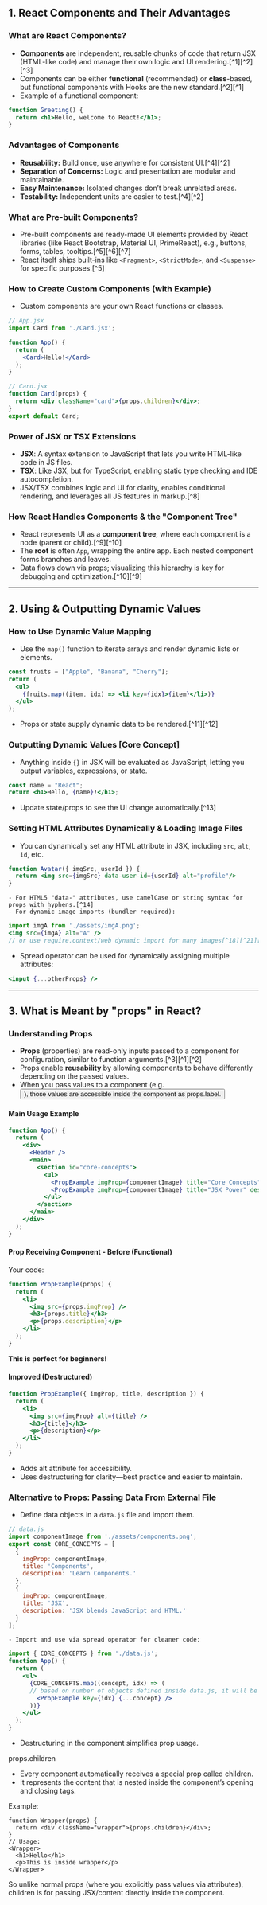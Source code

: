 ## 1. React Components and Their Advantages

### What are React Components?

- **Components** are independent, reusable chunks of code that return JSX (HTML-like code) and manage their own logic and UI rendering.[^1][^2][^3]
- Components can be either **functional** (recommended) or **class**-based, but functional components with Hooks are the new standard.[^2][^1]
- Example of a functional component:

```jsx
function Greeting() {
  return <h1>Hello, welcome to React!</h1>;
}
```


### Advantages of Components

- **Reusability:** Build once, use anywhere for consistent UI.[^4][^2]
- **Separation of Concerns:** Logic and presentation are modular and maintainable.
- **Easy Maintenance:** Isolated changes don’t break unrelated areas.
- **Testability:** Independent units are easier to test.[^4][^2]


### What are Pre-built Components?

- Pre-built components are ready-made UI elements provided by React libraries (like React Bootstrap, Material UI, PrimeReact), e.g., buttons, forms, tables, tooltips.[^5][^6][^7]
- React itself ships built-ins like `<Fragment>`, `<StrictMode>`, and `<Suspense>` for specific purposes.[^5]


### How to Create Custom Components (with Example)

- Custom components are your own React functions or classes.

```jsx
// App.jsx
import Card from './Card.jsx';

function App() {
  return (
    <Card>Hello!</Card>
  );
}
```
```jsx
// Card.jsx
function Card(props) {
  return <div className="card">{props.children}</div>;
}
export default Card;

```


### Power of JSX or TSX Extensions

- **JSX**: A syntax extension to JavaScript that lets you write HTML-like code in JS files.
- **TSX**: Like JSX, but for TypeScript, enabling static type checking and IDE autocompletion.
- JSX/TSX combines logic and UI for clarity, enables conditional rendering, and leverages all JS features in markup.[^8]


### How React Handles Components \& the "Component Tree"

- React represents UI as a **component tree**, where each component is a node (parent or child).[^9][^10]
- The **root** is often `App`, wrapping the entire app. Each nested component forms branches and leaves.
- Data flows down via props; visualizing this hierarchy is key for debugging and optimization.[^10][^9]

***

## 2. Using \& Outputting Dynamic Values

### How to Use Dynamic Value Mapping

- Use the `map()` function to iterate arrays and render dynamic lists or elements.

```jsx
const fruits = ["Apple", "Banana", "Cherry"];
return (
  <ul>
    {fruits.map((item, idx) => <li key={idx}>{item}</li>)}
  </ul>
);
```

- Props or state supply dynamic data to be rendered.[^11][^12]


### Outputting Dynamic Values [Core Concept]

- Anything inside `{}` in JSX will be evaluated as JavaScript, letting you output variables, expressions, or state.

```jsx
const name = "React";
return <h1>Hello, {name}!</h1>;
```

- Update state/props to see the UI change automatically.[^13]


### Setting HTML Attributes Dynamically \& Loading Image Files

- You can dynamically set any HTML attribute in JSX, including `src`, `alt`, `id`, etc.

```jsx
function Avatar({ imgSrc, userId }) {
  return <img src={imgSrc} data-user-id={userId} alt="profile"/>
}
```

    - For HTML5 "data-" attributes, use camelCase or string syntax for props with hyphens.[^14]
    - For dynamic image imports (bundler required):

```jsx
import imgA from './assets/imgA.png';
<img src={imgA} alt="A" />
// or use require.context/web dynamic import for many images[^18][^21][^23]
```

- Spread operator can be used for dynamically assigning multiple attributes:

```jsx
<input {...otherProps} />
```


***

## 3. What is Meant by "props" in React?

### Understanding Props

- **Props** (properties) are read-only inputs passed to a component for configuration, similar to function arguments.[^3][^1][^2]
- Props enable **reusability** by allowing components to behave differently depending on the passed values.
- When you pass values to a component (e.g. <Button label="Click me" />), those values are accessible inside the component as props.label.
#### Main Usage Example

```jsx
function App() {
  return (
    <div>
      <Header />
      <main>
        <section id="core-concepts">
          <ul>
            <PropExample imgProp={componentImage} title="Core Concepts" description="Learn the core concepts of React including components, props, state, and lifecycle methods." />
            <PropExample imgProp={componentImage} title="JSX Power" description="Discover why JSX and TSX revolutionize UI building." />
          </ul>
        </section>
      </main>
    </div>
  );
}
```


#### Prop Receiving Component - Before (Functional)

Your code:

```jsx
function PropExample(props) {
  return (
    <li>
      <img src={props.imgProp} />
      <h3>{props.title}</h3>
      <p>{props.description}</p>
    </li>
  );
}
```

**This is perfect for beginners!**

#### Improved (Destructured)

```jsx
function PropExample({ imgProp, title, description }) {
  return (
    <li>
      <img src={imgProp} alt={title} />
      <h3>{title}</h3>
      <p>{description}</p>
    </li>
  );
}
```

- Adds alt attribute for accessibility.
- Uses destructuring for clarity—best practice and easier to maintain.


### Alternative to Props: Passing Data From External File

- Define data objects in a `data.js` file and import them.

```jsx
// data.js
import componentImage from './assets/components.png';
export const CORE_CONCEPTS = [
  {
    imgProp: componentImage,
    title: 'Components',
    description: 'Learn Components.'
  },
  {
    imgProp: componentImage,
    title: 'JSX',
    description: 'JSX blends JavaScript and HTML.'
  }
];
```

    - Import and use via spread operator for cleaner code:

```jsx
import { CORE_CONCEPTS } from './data.js';
function App() {
  return (
    <ul>
      {CORE_CONCEPTS.map((concept, idx) => (
      // based on number of objects defined inside data.js, it will be displayed
        <PropExample key={idx} {...concept} />
      ))}
    </ul>
  );
}
```

- Destructuring in the component simplifies prop usage.

props.children

- Every component automatically receives a special prop called children.
- It represents the content that is nested inside the component’s opening and closing tags.

Example:

```
function Wrapper(props) {
  return <div className="wrapper">{props.children}</div>;
}
// Usage:
<Wrapper>
  <h1>Hello</h1>
  <p>This is inside wrapper</p>
</Wrapper>
```
So unlike normal props (where you explicitly pass values via attributes), children is for passing JSX/content directly inside the component.